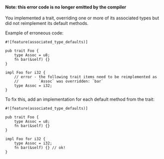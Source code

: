 #### Note: this error code is no longer emitted by the compiler

You implemented a trait, overriding one or more of its associated types but did
not reimplement its default methods.

Example of erroneous code:

```
#![feature(associated_type_defaults)]

pub trait Foo {
    type Assoc = u8;
    fn bar(&self) {}
}

impl Foo for i32 {
    // error - the following trait items need to be reimplemented as
    //         `Assoc` was overridden: `bar`
    type Assoc = i32;
}
```

To fix this, add an implementation for each default method from the trait:

```
#![feature(associated_type_defaults)]

pub trait Foo {
    type Assoc = u8;
    fn bar(&self) {}
}

impl Foo for i32 {
    type Assoc = i32;
    fn bar(&self) {} // ok!
}
```
